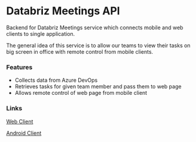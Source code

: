 # Databriz Meetings API

Backend for Databriz Meetings service which connects mobile and web clients to single application. 

The general idea of this service is to allow our teams to view their tasks on big screen in office with remote control from mobile clients.

### Features

- Collects data from Azure DevOps
- Retrieves tasks for given team member and pass them to web page
- Allows remote control of web page from mobile client

### Links

[Web Client](https://github.com/niksmitty/Databriz-Meetings-Frontend-React)

[Android Client](https://github.com/DominuS-RU/Databriz-Meetings-Android)